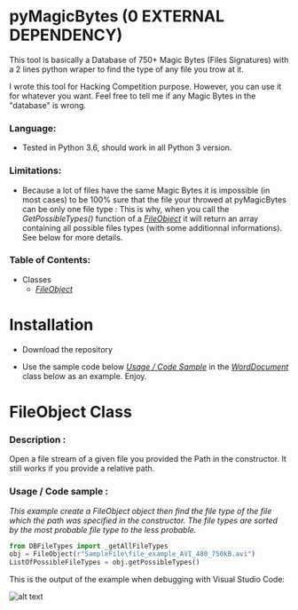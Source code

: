 # pyMagicBytes (0 EXTERNAL DEPENDENCY) 
This tool is basically a Database of 750+ Magic Bytes (Files Signatures) with a 2 lines python wraper to find the type of any file you trow at it.

I wrote this tool for Hacking Competition purpose. However, you can use it for whatever you want. Feel free to tell me if any Magic Bytes in the "database" is wrong.

### Language: ### 

- Tested in Python 3.6, should work in all Python 3 version.

### Limitations: ###

- Because a lot of files have the same Magic Bytes it is impossible (in most cases) to be 100% sure that the file your throwed at pyMagicBytes can be only one file type : This is why, when you call the *GetPossibleTypes()* function of a [*FileObject*](https://github.com/FanaticPythoner/MSOfficeFileConverter#fileobject-class) it will return an array containing all possible files types (with some additionnal informations). See below for more details.


### Table of Contents: ###

- Classes
  - [*FileObject*](https://github.com/FanaticPythoner/MSOfficeFileConverter#fileobject-class)
  
# Installation

- Download the repository

- Use the sample code below [*Usage / Code Sample*](https://github.com/FanaticPythoner/MSOfficeFileConverter#usage--code-sample-) in the [*WordDocument*](https://github.com/FanaticPythoner/MSOfficeFileConverter#worddocument-class) class below as an example. Enjoy.


# FileObject Class

### Description : ###
Open a file stream of a given file you provided the Path in the constructor. It still works if you provide a relative path.

### Usage / Code sample : ###
*This example create a FileObject object then find the file type of the file which the path was specified in the constructor. The file types are sorted by the most probable file type to the less probable.*
```python
from DBFileTypes import _getAllFileTypes
obj = FileObject(r"SampleFile\file_example_AVI_480_750kB.avi")
ListOfPossibleFileTypes = obj.getPossibleTypes()
```
This is the output of the example when debugging with Visual Studio Code:

![alt text](https://i.imgur.com/Y1qB1RK.jpg)
